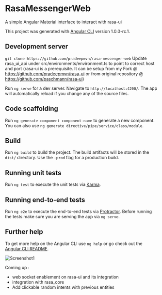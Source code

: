 # RasaMessengerWeb

A simple Angular Material interface to interact with rasa-ui

This project was generated with [Angular CLI](https://github.com/angular/angular-cli) version 1.0.0-rc.1.

## Development server
``git clone https://github.com/pradeepmvn/rasa-messenger-web``
Update rasa_ui_api under src/environments/environment.ts to point to correct host and port (rasa-ui is a prerequisite. It can be setup from my Fork @ https://github.com/pradeepmvn/rasa-ui or from original repository @ https://github.com/paschmann/rasa-ui)

Run `ng serve` for a dev server. Navigate to `http://localhost:4200/`. The app will automatically reload if you change any of the source files.

## Code scaffolding

Run `ng generate component component-name` to generate a new component. You can also use `ng generate directive/pipe/service/class/module`.

## Build

Run `ng build` to build the project. The build artifacts will be stored in the `dist/` directory. Use the `-prod` flag for a production build.

## Running unit tests

Run `ng test` to execute the unit tests via [Karma](https://karma-runner.github.io).

## Running end-to-end tests

Run `ng e2e` to execute the end-to-end tests via [Protractor](http://www.protractortest.org/).
Before running the tests make sure you are serving the app via `ng serve`.

## Further help

To get more help on the Angular CLI use `ng help` or go check out the [Angular CLI README](https://github.com/angular/angular-cli/blob/master/README.md).


![Screenshot1](https://github.com/pradeepmvn/rasa-messenger-web/blob/master/screenshot.png)


Coming up :
- web socket enablement on rasa-ui and its integration
- integration with rasa_core
- Add clickable random intents with previous entities

